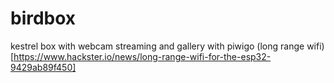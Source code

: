 # birdbox
kestrel box with webcam streaming and gallery with piwigo
(long range wifi)[https://www.hackster.io/news/long-range-wifi-for-the-esp32-9429ab89f450]
